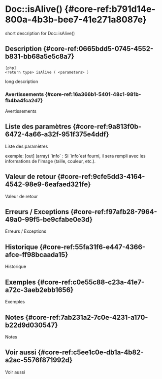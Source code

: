 # Doc::isAlive() {#core-ref:b791d14e-800a-4b3b-bee7-41e271a8087e}

<div class="short-description">
<span class="fixme template">short description for Doc::isAlive()</span>
</div>
<!--
<div class="applicability">
Obsolète depuis #.#.#
</div>
-->

## Description {#core-ref:0665bdd5-0745-4552-b831-bb68a5e5c8a7}

    [php]
    <return type> isAlive ( <parameters> )

<span class="fixme template">long description</span>

### Avertissements {#core-ref:16a366b1-5401-48c1-981b-fb4ba4fca2d7}

<span class="fixme template">Avertissements</span>

## Liste des paramètres {#core-ref:9a813f0b-6472-4a66-a32f-951f375e4ddf}

<span class="fixme template">Liste des paramètres</span>

<div class="fixme template">
exemple:  
[out] (array) `info`
:   Si `info`est fourni, il sera rempli avec les informations de l'image (taille, couleur, etc.).
</div>

## Valeur de retour {#core-ref:9cfe5dd3-4164-4542-98e9-6eafaed321fe}

<span class="fixme template">Valeur de retour</span>

## Erreurs / Exceptions {#core-ref:f97afb28-7964-49a0-99f5-be9cfabe0e3d}

<span class="fixme template">Erreurs / Exceptions</span>

## Historique {#core-ref:55fa31f6-e447-4366-afce-ff98bcaada15}

<span class="fixme template">Historique</span>

## Exemples {#core-ref:c0e55c88-c23a-41e7-a72c-3aeb2ebb1656}

<span class="fixme template">Exemples</span>

## Notes {#core-ref:7ab231a2-7c0e-4231-a170-b22d9d030547}

<span class="fixme template">Notes</span>

## Voir aussi {#core-ref:c5ee1c0e-db1a-4b82-a2ac-5576f871992d}

<span class="fixme template">Voir aussi</span>
